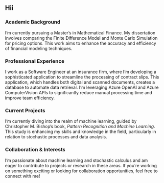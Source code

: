 ## Hii

### Academic Background

I’m currently pursuing a Master’s in Mathematical Finance. My dissertation involves comparing the Finite Difference Model and Monte Carlo Simulation for pricing options. This work aims to enhance the accuracy and efficiency of financial modeling techniques.

### Professional Experience

I work as a Software Engineer at an insurance firm, where I’m developing a sophisticated application to streamline the processing of contract slips. This application, which handles both digital and scanned documents, creates a database to automate data retrieval. I’m leveraging Azure OpenAI and Azure ComputerVision APIs to significantly reduce manual processing time and improve team efficiency.

### Current Projects

I’m currently diving into the realm of machine learning, guided by Christopher M. Bishop’s book, *Pattern Recognition and Machine Learning*. This study is enhancing my skills and knowledge in the field, particularly in relation to stochastic processes and data analysis.

### Collaboration & Interests

I’m passionate about machine learning and stochastic calculus and am eager to contribute to projects or research in these areas. If you’re working on something exciting or looking for collaboration opportunities, feel free to connect with me!



<!--
**dkp116/dkp116** is a ✨ _special_ ✨ repository because its `README.md` (this file) appears on your GitHub profile.

Here are some ideas to get you started:

- 🔭 I’m currently working on ...
- 🌱 I’m currently learning ...
- 👯 I’m looking to collaborate on ...
- 🤔 I’m looking for help with ...
- 💬 Ask me about ...
- 📫 How to reach me: ...
- 😄 Pronouns: ...
- ⚡ Fun fact: ...
-->
